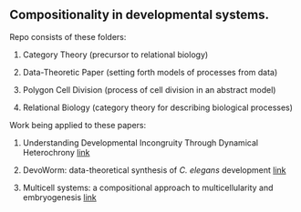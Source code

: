 ## Compositionality in developmental systems.

Repo consists of these folders:

1) Category Theory (precursor to relational biology)

2) Data-Theoretic Paper (setting forth models of processes from data)

3) Polygon Cell Division (process of cell division in an abstract model)

4) Relational Biology (category theory for describing biological processes)

Work being applied to these papers:

1) Understanding Developmental Incongruity Through Dynamical Heterochrony  [link](https://github.com/Orthogonal-Research-Lab/Developmental-Incongruities-and-Heterochrony)

2) DevoWorm: data-theoretical synthesis of _C. elegans_ development  [link](https://www.biorxiv.org/content/early/2018/03/14/282004)

3) Multicell systems: a compositional approach to multicellularity and embryogenesis  [link](https://github.com/Orthogonal-Research-Lab/Multicell-systems/blob/master/Compositional-approach-paper.md)
